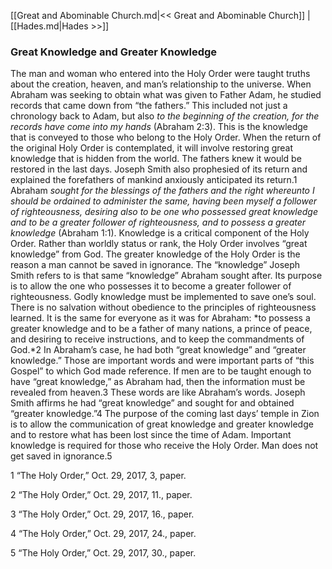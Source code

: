 [[Great and Abominable Church.md|<< Great and Abominable Church]]  |  [[Hades.md|Hades >>]]

### Great Knowledge and Greater Knowledge
The man and woman who entered into the Holy Order were taught truths about the creation, heaven, and man’s relationship to the universe. When Abraham was seeking to obtain what was given to Father Adam, he studied records that came down from “the fathers.” This included not just a chronology back to Adam, but also *to the beginning of the creation, for the records have come into my hands* (Abraham 2:3). This is the knowledge that is conveyed to those who belong to the Holy Order. When the return of the original Holy Order is contemplated, it will involve restoring great knowledge that is hidden from the world. The fathers knew it would be restored in the last days. Joseph Smith also prophesied of its return and explained the forefathers of mankind anxiously anticipated its return.1 Abraham *sought for the blessings of the fathers and the right whereunto I should be ordained to administer the same, having been myself a follower of righteousness, desiring also to be one who possessed great knowledge and to be a greater follower of righteousness, and to possess a greater knowledge* (Abraham 1:1). Knowledge is a critical component of the Holy Order. Rather than worldly status or rank, the Holy Order involves “great knowledge” from God. The greater knowledge of the Holy Order is the reason a man cannot be saved in ignorance. The “knowledge” Joseph Smith refers to is that same “knowledge” Abraham sought after. Its purpose is to allow the one who possesses it to become a greater follower of righteousness. Godly knowledge must be implemented to save one’s soul. There is no salvation without obedience to the principles of righteousness learned. It is the same for everyone as it was for Abraham: *to possess a greater knowledge and to be a father of many nations, a prince of peace, and desiring to receive instructions, and to keep the commandments of God.*2 In Abraham’s case, he had both “great knowledge” and “greater knowledge.” Those are important words and were important parts of “this Gospel” to which God made reference. If men are to be taught enough to have “great knowledge,” as Abraham had, then the information must be revealed from heaven.3 These words are like Abraham’s words. Joseph Smith affirms he had “great knowledge” and sought for and obtained “greater knowledge.”4 The purpose of the coming last days’ temple in Zion is to allow the communication of great knowledge and greater knowledge and to restore what has been lost since the time of Adam. Important knowledge is required for those who receive the Holy Order. Man does not get saved in ignorance.5



1 “The Holy Order,” Oct. 29, 2017, 3, paper.


2 “The Holy Order,” Oct. 29, 2017, 11., paper.


3 “The Holy Order,” Oct. 29, 2017, 16., paper.


4 “The Holy Order,” Oct. 29, 2017, 24., paper.


5 “The Holy Order,” Oct. 29, 2017, 30., paper.